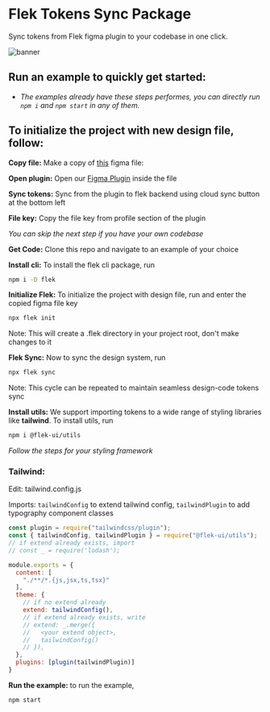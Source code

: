 # Flek Tokens Sync Package

Sync tokens from Flek figma plugin to your codebase in one click.

![banner](https://s3-alpha-sig.figma.com/plugins/1214690554806269773/51965/41059075/833e5074-dda6-4da2-952c-e49e767ab005-cover?Expires=1681689600&Signature=Svr33~~xKWh64fMeyYQrPIJwV5n5r6-28PRkT8MZv6vTtQrPYvnLicrkfFe1zXCuB0uxYFZJIopGKVkPbPgKWFBA3Og6G-bbBJw24XVjk7KdWlNoKq5cDR46e8-R4nA0wyY2zDxwfVBqP9m62uzVjaEEhXQclahRXK6X7a8j9vVNH0gmW3o07-WV-Sb7gdmWcPdJbivY2a39UX8YUE3i-G3nljfU2-WX8ecLhAy2NE7~XUZ49h94oshoUvQcoVrLj72gOf6Xm35mwRYDBA8EhQVlW-obp2EmspGIWDN2XNWna3IaTda9N0ly7EhazFKh5n9UVrmGEXv3Ora6Sg2sFA__&Key-Pair-Id=APKAQ4GOSFWCVNEHN3O4)

## Run an example to quickly get started:
* *The examples already have these steps performes, you can directly run `npm i` and `npm start` in any of them.*
## To initialize the project with new design file, follow:
**Copy file:** Make a copy of [this](https://www.figma.com/file/I8Wd8VeqlBpij2cDWpM5iv/Exhaustive?node-id=66-1710&t=8kep5YqDNYOXvbxE-0) figma file:

**Open plugin:** Open our [Figma Plugin](https://www.figma.com/community/plugin/1214690554806269773/Flek---Create-%26-Sync-your-Design-Tokens) inside the file

**Sync tokens:** Sync from the plugin to flek backend using cloud sync button at the bottom left

**File key:** Copy the file key from profile section of the plugin

*You can skip the next step if you have your own codebase*

**Get Code:**  Clone this repo and navigate to an example of your choice

**Install cli:** To install the flek cli package, run
```sh
npm i -D flek
```
**Initialize Flek:** To initialize the project with design file, run and enter the copied figma file key

```sh
npx flek init
```
Note: This will create a .flek directory in your project root, don't make changes to it

**Flek Sync:** Now to sync the design system, run
```sh
npx flek sync
```
Note: This cycle can be repeated to maintain seamless design-code tokens sync

**Install utils:** We support importing tokens to a wide range of styling libraries like **tailwind**. To install utils, run
```sh
npm i @flek-ui/utils
```

*Follow the steps for your styling framework*
### Tailwind:
Edit: tailwind.config.js

Imports: `tailwindConfig` to extend tailwind config, `tailwindPlugin` to add typography component classes 
```js
const plugin = require("tailwindcss/plugin");
const { tailwindConfig, tailwindPlugin } = require("@flek-ui/utils");
// if extend already exists, import
// const _ = require('lodash');

module.exports = {
  content: [
    "./**/*.{js,jsx,ts,tsx}"
  ],
  theme: {
    // if no extend already
    extend: tailwindConfig(),
    // if extend already exists, write
    // extend: _.merge({
    //   <your extend object>,
    //   tailwindConfig()
    // }),
  },
  plugins: [plugin(tailwindPlugin)]
}
```

**Run the example:** to run the example,
```
npm start
```
